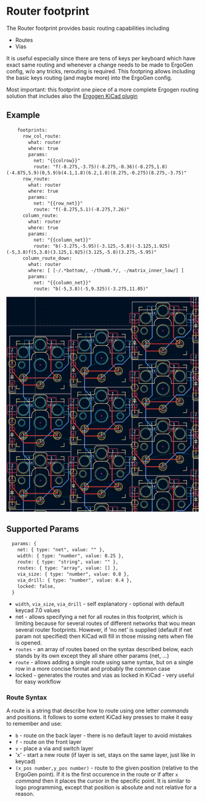 # Router footprint

The Router footprint provides basic routing capabilities including 
- Routes
- Vias

It is useful especially since there are tens of keys per keyboard which have exact same routing and whenever a change needs to be made to ErgoGen config, w/o any tricks, rerouting is required.
This footpring allows including the basic keys routing (and maybe more) into the ErgoGen config.

Most important: this footprint one piece of a more complete Ergogen routing solution that includes also the [Ergogen KiCad plugin](ergogen_kicad_plugin.md)

## Example
```
    footprints:
      row_col_route:
        what: router
        where: true
        params:
          net: "{{colrow}}"
          route: "f(-8.275,-3.75)(-8.275,-0.36)(-8.275,1.8)(-4.875,5.9)(0,5.9)b(4.1,1.8)(6.2,1.8)(8.275,-0.275)(8.275,-3.75)"
      row_route:
        what: router
        where: true
        params:
          net: "{{row_net}}"
          route: "f(-8.275,5.1)(-8.275,7.26)"
      column_route:
        what: router
        where: true
        params:
          net: "{{column_net}}"
          route: "b(-3.275,-5.95)(-3.125,-5.8)(-3.125,1.925)(-5,3.8)f(5,3.8)(3.125,1.925)(3.125,-5.8)(3.275,-5.95)"
      column_route_down:
        what: router
        where: [ [-/.*bottom/, -/thumb.*/, -/matrix_inner_low/] ]
        params:
          net: "{{column_net}}"
          route: "b(-5,3.8)(-5,9.325)(-3.275,11.05)" 

```
![Routing Example](images/router_example.png)

## Supported Params
```
  params: {
    net: { type: "net", value: "" },
    width: { type: "number", value: 0.25 },
    route: { type: "string", value: "" },
    routes: { type: "array", value: [] },
    via_size: { type: "number", value: 0.8 },
    via_drill: { type: "number", value: 0.4 },
    locked: false,
  }
```

- `width`, `via_size`, `via_drill` - self explanatory - optional with default keycad 7.0 values
- net - allows specifying a net for all routes in this footprint, which is limiting because for several routes of different networks that wou mean several router footprints. However, if 'no net' is supplied (default if net param not specified) then KiCad will fill in those missing nets when file is opened. 
- `routes` - an array of routes based on the syntax described below, each stands by its own except they all share other params (net, ...)
- `route` - allows adding a single route using same syntax, but on a single row in a more concise format and probably the common case
- locked - generates the routes and vias as locked in KiCad - very useful for easy workflow

### Route Syntax
A route is a string that describe how to route using one letter *commands* and positions. It follows to some extent KiCad key presses to make it easy to remember and use:
- `b` - route on the back layer - there is no default layer to avoid mistakes
- `f` - route on the front layer
- `v` - place a via and switch layer
- 'x' - start a new route (if layer is set, stays on the same layer, just like in keycad)
- `(x_pos number,y_pos number)` - route to the given position (relative to the ErgoGen point). If it is the first occurence in the route or if after `x` *command* then it places the cursor in the specific point. It is similar to logo programming, except that position is absolute and not relative for a reason.

